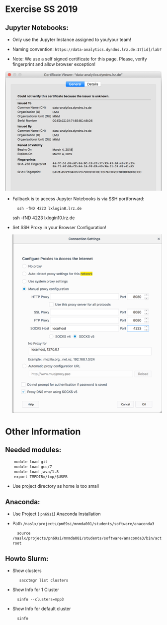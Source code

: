 # Exercise SS 2019

## Jupyter Notebooks:

* Only use the Jupyter Instance assigned to you/your team!

* Naming convention: `https://data-analytics.dyndns.lrz.de:17[id]/lab?`
    
* Note: We use a self signed certificate for this page. Please, verify fingerprint and allow browser exception!

![fingerprint.png](fingerprint.png)
    


* Fallback is to access Jupyter Notebooks is via SSH portforward:
    
        ssh -fND 4223 lxlogin8.lrz.de
	ssh -fND 4223 lxlogin10.lrz.de
       
* Set SSH Proxy in your Browser Configuration!
    
    ![socks_firefox.png](socks_firefox.png)

# Other Information

## Needed modules:
	
		module load git
		module load gcc/7
		module load java/1.8
		export TMPDIR=/tmp/$USER

* Use project directory as home is too small


## Anaconda:

* Use Project ( `pn69si`) Anaconda Installation

* Path `/naslx/projects/pn69si/mnmda001/students/software/anaconda3` 

		source /naslx/projects/pn69si/mnmda001/students/software/anaconda3/bin/activate root
## Howto Slurm:

* Show clusters

         sacctmgr list clusters

* Show Info for 1 Cluster

        sinfo --clusters=mpp3

* Show Info for default cluster
            
        sinfo
